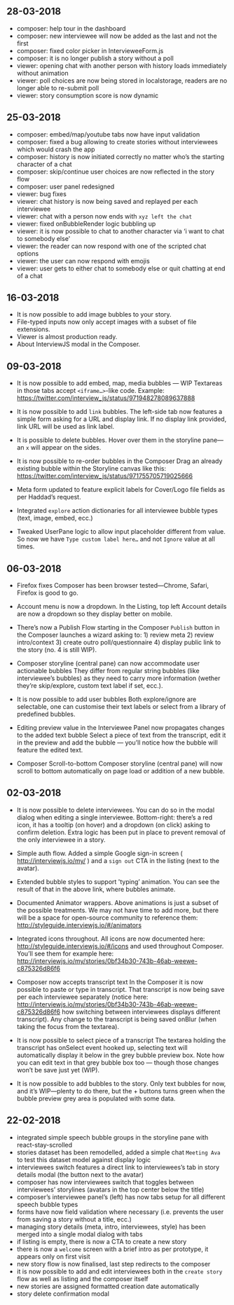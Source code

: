 ## 28-03-2018

* composer: help tour in the dashboard
* composer: new interviewee will now be added as the last and not the first
* composer: fixed color picker in IntervieweeForm.js
* composer: it is no longer publish a story without a poll
* viewer: opening chat with another person with history loads immediately without animation
* viewer: poll choices are now being stored in localstorage, readers are no longer able to re-submit poll
* viewer: story consumption score is now dynamic

## 25-03-2018

* composer: embed/map/youtube tabs now have input validation
* composer: fixed a bug allowing to create stories without interviewees which would crash the app
* composer: history is now initiated correctly no matter who’s the starting character of a chat
* composer: skip/continue user choices are now reflected in the story flow
* composer: user panel redesigned
* viewer: bug fixes
* viewer: chat history is now being saved and replayed per each interviewee
* viewer: chat with a person now ends with `xyz left the chat`
* viewer: fixed onBubbleRender logic bubbling up
* viewer: it is now possible to chat to another character via ‘i want to chat to somebody else'
* viewer: the reader can now respond with one of the scripted chat options
* viewer: the user can now respond with emojis
* viewer: user gets to either chat to somebody else or quit chatting at end of a chat

## 16-03-2018

* It is now possible to add image bubbles to your story.
* File-typed inputs now only accept images with a subset of file extensions.
* Viewer is almost production ready.
* About InterviewJS modal in the Composer.

## 09-03-2018

* It is now possible to add embed, map, media bubbles — WIP
  Textareas in those tabs accept `<iframe…>`-like code. Example: https://twitter.com/interview_js/status/971948278089637888

* It is now possible to add `link` bubbles.
  The left-side tab now features a simple form asking for a URL and display link. If no display link provided, link URL will be used as link label.

* It is possible to delete bubbles.
  Hover over them in the storyline pane—an `x` will appear on the sides.

* It is now possible to re-order bubbles in the Composer
  Drag an already existing bubble within the Storyline canvas like this: https://twitter.com/interview_js/status/971755705719025666

* Meta form updated to feature explicit labels for Cover/Logo file fields as per Haddad’s request.

* Integrated `explore` action dictionaries for all interviewee bubble types (text, image, embed, ecc.)

* Tweaked UserPane logic to allow input placeholder different from value.
  So now we have `Type custom label here…` and not `Ignore` value at all times.

## 06-03-2018

* Firefox fixes
  Composer has been browser tested—Chrome, Safari, Firefox is good to go.

* Account menu is now a dropdown.
  In the Listing, top left Account details are now a dropdown so they display better on mobile.

* There’s now a Publish Flow starting in the Composer
  `Publish` button in the Composer launches a wizard asking to: 1) review meta 2) review intro/context 3) create outro poll/questionnaire 4) display public link to the story (no. 4 is still WIP).

* Composer storyline (central pane) can now accommodate user actionable bubbles
  They differ from regular string bubbles (like interviewee’s bubbles) as they need to carry more information (wether they’re skip/explore, custom text label if set, ecc.).

* It is now possible to add user bubbles
  Both explore/ignore are selectable, one can customise their text labels or select from a library of predefined bubbles.

* Editing preview value in the Interviewee Panel now propagates changes to the added text bubble
  Select a piece of text from the transcript, edit it in the preview and add the bubble — you’ll notice how the bubble will feature the edited text.

* Composer Scroll-to-bottom
  Composer storyline (central pane) will now scroll to bottom automatically on page load or addition of a new bubble.

## 02-03-2018

* It is now possible to delete interviewees.
  You can do so in the modal dialog when editing a single interviewee. Bottom-right: there’s a red icon, it has a tooltip (on hover) and a dropdown (on click) asking to confirm deletion. Extra logic has been put in place to prevent removal of the only interviewee in a story.

* Simple auth flow.
  Added a simple Google sign-in screen ( http://interviewjs.io/my/ ) and a `sign out` CTA in the listing (next to the avatar).

* Extended bubble styles to support 'typing’ animation.
  You can see the result of that in the above link, where bubbles animate.

* Documented Animator wrappers.
  Above animations is just a subset of the possible treatments. We may not have time to add more, but there will be a space for open-source community to reference them: http://styleguide.interviewjs.io/#/animators

* Integrated icons throughout.
  All icons are now documented here: http://styleguide.interviewjs.io/#/icons and used throughout Composer. You’ll see them for example here: http://interviewjs.io/my/stories/0bf34b30-743b-46ab-weewe-c875326d86f6

* Composer now accepts transcript text
  In the Composer it is now possible to paste or type in transcript. That transcript is now being save per each interviewee separately (notice here: http://interviewjs.io/my/stories/0bf34b30-743b-46ab-weewe-c875326d86f6 how switching between interviewees displays different transcript). Any change to the transcript is being saved onBlur (when taking the focus from the textarea).

* It is now possible to select piece of a transcript
  The textarea holding the transcript has onSelect event hooked up, selecting text will automatically display it below in the grey bubble preview box. Note how you can edit text in that grey bubble box too — though those changes won’t be save just yet (WIP).

* It is now possible to add bubbles to the story.
  Only text bubbles for now, and it’s WIP—plenty to do there, but the + buttons turns green when the bubble preview grey area is populated with some data.

## 22-02-2018

* integrated simple speech bubble groups in the storyline pane with react-stay-scrolled
* stories dataset has been remodelled, added a simple chat `Meeting Ava` to test this dataset model against display logic
* interviewees switch features a direct link to interviewees’s tab in story details modal (the button next to the avatar)
* composer has now interviewees switch that toggles between interviewees’ storylines (avatars in the top center below the title)
* composer’s interviewee panel’s (left) has now tabs setup for all different speech bubble types
* forms have now field validation where necessary (i.e. prevents the user from saving a story without a title, ecc.)
* managing story details (meta, intro, interviewees, style) has been merged into a single modal dialog with tabs
* if listing is empty, there is now a CTA to create a new story
* there is now a `welcome` screen with a brief intro as per prototype, it appears only on first visit
* new story flow is now finalised, last step redirects to the composer
* it is now possible to add and edit interviewees both in the `create story` flow as well as listing and the composer itself
* new stories are assigned formatted creation date automatically
* story delete confirmation modal

